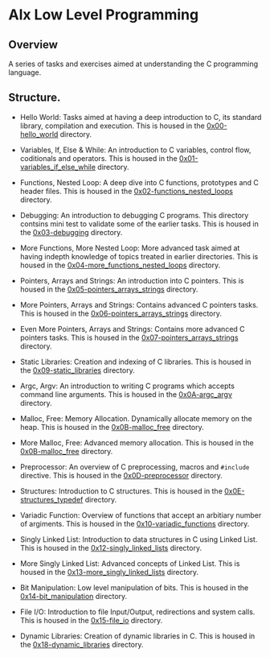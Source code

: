 # Alx Low Level Programming

## Overview
A series of tasks and exercises aimed at understanding the C programming language.

## Structure.
* Hello World: Tasks aimed at having a deep introduction to C, its standard library, compilation and execution. This is housed in the [0x00-hello_world](/0x00-hello_world) directory.

* Variables, If, Else & While: An introduction to C variables, control flow, coditionals and operators. This is housed in the [0x01-variables_if_else_while](/0x01-variables_if_else_while) directory.

* Functions, Nested Loop: A deep dive into C functions, prototypes and C header files. This is housed in the [0x02-functions_nested_loops](/0x02-functions_nested_loops) directory.

* Debugging: An introduction to debugging C programs. This directory contsins mini test to validate some of the earlier tasks. This is housed in the [0x03-debugging](/0x03-debugging) directory.

* More Functions, More Nested Loop: More advanced task aimed at having indepth knowledge of topics treated in earlier directories. This is housed in the [0x04-more_functions_nested_loops](/0x04-more_functions_nested_loops) directory.	

* Pointers, Arrays and Strings: An introduction into C pointers. This is housed in the [0x05-pointers_arrays_strings](/0x05-pointers_arrays_strings) directory.	

* More Pointers, Arrays and Strings: Contains advanced C pointers tasks. This is housed in the [0x06-pointers_arrays_strings](/0x06-pointers_arrays_strings) directory.	

* Even More Pointers, Arrays and Strings: Contains more advanced C pointers tasks. This is housed in the [0x07-pointers_arrays_strings](/0x07-pointers_arrays_strings) directory.

* Static Libraries: Creation and indexing of C libraries. This is housed in the [0x09-static_libraries](/0x09-static_libraries) directory.	

* Argc, Argv: An introduction to writing C programs which accepts command line arguments. This is housed in the [0x0A-argc_argv](/0x0A-argc_argv) directory.	

* Malloc, Free: Memory Allocation. Dynamically allocate memory on the heap. This is housed in the [0x0B-malloc_free](/0x0B-malloc_free) directory.	

* More Malloc, Free: Advanced memory allocation. This is housed in the [0x0B-malloc_free](/0x0C-more_malloc_free) directory.	
* Preprocessor: An overview of C preprocessing, macros and `#include` directive. This is housed in the [0x0D-preprocessor](/0x0D-preprocessor) directory.	

* Structures: Introduction to C structures. This is housed in the [0x0E-structures_typedef](/0x0E-structures_typedef) directory.	
* Variadic Function: Overview of functions that accept an arbitiary number of argiments. This is housed in the [0x10-variadic_functions](/0x10-variadic_functions) directory.

* Singly Linked List: Introduction to data structures in C using Linked List. This is housed in the [0x12-singly_linked_lists](/0x12-singly_linked_lists) directory.

* More Singly Linked List: Advanced concepts of Linked List. This is housed in the [0x13-more_singly_linked_lists](/0x13-more_singly_linked_lists) directory.

* Bit Manipulation: Low level manipulation of bits. This is housed in the [0x14-bit_manipulation](/0x14-bit_manipulation) directory.

* File I/O: Introduction to file Input/Output, redirections and system calls. This is housed in the [0x15-file_io](/0x15-file_io) directory.

* Dynamic Libraries: Creation of dynamic libraries in C. This is housed in the [0x18-dynamic_libraries](/0x18-dynamic_libraries) directory.
